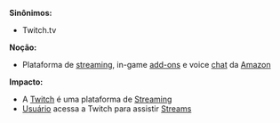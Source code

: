 **Sinônimos:** 
* Twitch.tv

**Noção:** 

* Plataforma de [streaming](Streaming), in-game [add-ons](Mods) e voice [chat](Group-Chat) da [Amazon](Amazon)

**Impacto:**

* A [Twitch](Twitch) é uma plataforma de [Streaming](Streaming)
* [Usuário](Usuário) acessa a Twitch para assistir [Streams](Stream)